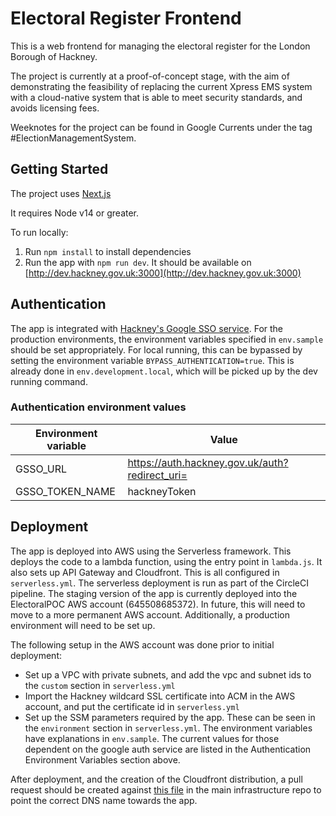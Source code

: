 # Electoral Register Frontend

This is a web frontend for managing the electoral register for the London Borough of Hackney.

The project is currently at a proof-of-concept stage, with the aim of demonstrating the feasibility of replacing the current Xpress EMS system with a cloud-native system that is able to meet security standards, and avoids licensing fees.

Weeknotes for the project can be found in Google Currents under the tag #ElectionManagementSystem.

## Getting Started

The project uses [Next.js](https://nextjs.org)

It requires Node v14 or greater.

To run locally:

1. Run `npm install` to install dependencies
1. Run the app with `npm run dev`. It should be available on [http://dev.hackney.gov.uk:3000](http://dev.hackney.gov.uk:3000)

## Authentication

The app is integrated with [Hackney's Google SSO service](https://github.com/LBHackney-IT/LBH-Google-auth).
For the production environments, the environment variables specified in `env.sample` should be set appropriately.
For local running, this can be bypassed by setting the environment variable `BYPASS_AUTHENTICATION=true`. This is already done
in `env.development.local`, which will be picked up by the dev running command.

### Authentication environment values

| Environment variable | Value |
| --- | --- |
| GSSO_URL | https://auth.hackney.gov.uk/auth?redirect_uri= |
| GSSO_TOKEN_NAME | hackneyToken |

## Deployment

The app is deployed into AWS using the Serverless framework. This deploys the code to a lambda function, using the entry point in `lambda.js`. It also sets up API Gateway and Cloudfront. This is all configured in `serverless.yml`. The serverless deployment is run as part of the CircleCI pipeline. The staging version of the app is currently deployed into the ElectoralPOC AWS account (645508685372). In future, this will need to move to a more permanent AWS account. Additionally, a production environment will need to be set up.

The following setup in the AWS account was done prior to initial deployment:
* Set up a VPC with private subnets, and add the vpc and subnet ids to the `custom` section in `serverless.yml`
* Import the Hackney wildcard SSL certificate into ACM in the AWS account, and put the certificate id in `serverless.yml`
* Set up the SSM parameters required by the app. These can be seen in the `environment` section in `serverless.yml`. The environment variables have explanations in `env.sample`. The current values for those dependent on the google auth service are listed in the Authentication Environment Variables section above.

After deployment, and the creation of the Cloudfront distribution, a pull request should be created against [this file](https://github.com/LBHackney-IT/infrastructure/blob/master/platform/public-dns/terraform/zones/uk-gov-hackney/22-cname-records.tf) in the main infrastructure repo to point the correct DNS name towards the app.
